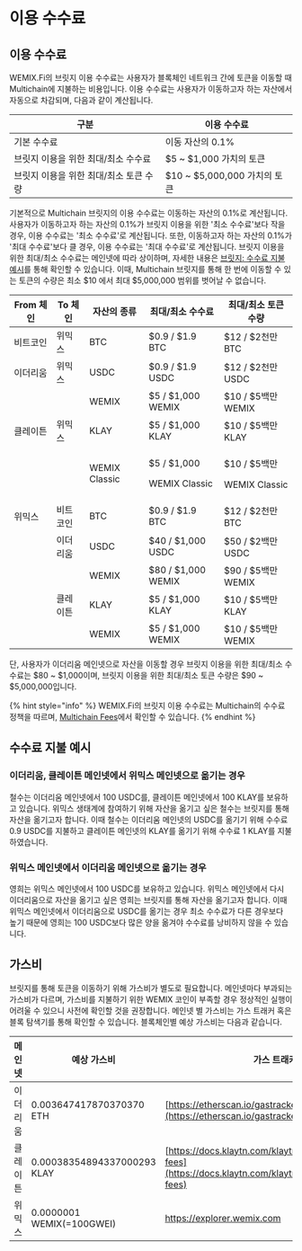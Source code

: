 # 이용 수수료

## 이용 수수료

WEMIX.Fi의 브릿지 이용 수수료는 사용자가 블록체인 네트워크 간에 토큰을 이동할 때 Multichain에 지불하는 비용입니다. 이용 수수료는 사용자가 이동하고자 하는 자산에서 자동으로 차감되며, 다음과 같이 계산됩니다.

| 구분                     | 이용 수수료                   |
| ---------------------- | ------------------------ |
| 기본 수수료                 | 이동 자산의 0.1%              |
| 브릿지 이용을 위한 최대/최소 수수료   | $5 \~ $1,000 가치의 토큰      |
| 브릿지 이용을 위한 최대/최소 토큰 수량 | $10 \~ $5,000,000 가치의 토큰 |

기본적으로 Multichain 브릿지의 이용 수수료는 이동하는 자산의 0.1%로 계산됩니다. 사용자가 이동하고자 하는 자산의 0.1%가 브릿지 이용을 위한 '최소 수수료'보다 작을 경우, 이용 수수료는 '최소 수수료'로 계산됩니다. 또한, 이동하고자 하는 자산의 0.1%가 '최대 수수료'보다 클 경우, 이용 수수료는 '최대 수수료'로 계산됩니다. 브릿지 이용을 위한 최대/최소 수수료는 메인넷에 따라 상이하며, 자세한 내용은 [브릿지: 수수료 지불 예시](undefined-1.md#undefined)를 통해 확인할 수 있습니다. 이때, Multichain 브릿지를 통해 한 번에 이동할 수 있는 토큰의 수량은 최소 $10 에서 최대 $5,000,000 범위를 벗어날 수 없습니다.

| From 체인 | To 체인 | 자산의 종류        | 최대/최소 수수료                              | 최대/최소 토큰 수량                           |
| ------- | ----- | ------------- | -------------------------------------- | ------------------------------------- |
| 비트코인    | 위믹스   | BTC           | $0.9 / $1.9 BTC                        | $12 / $2천만 BTC                        |
| 이더리움    | 위믹스   | USDC          | $0.9 / $1.9 USDC                       | $12 / $2천만 USDC                       |
|         |       | WEMIX         | $5 / $1,000 WEMIX                      | $10 / $5백만 WEMIX                      |
| 클레이튼    | 위믹스   | KLAY          | $5 / $1,000 KLAY                       | $10 / $5백만 KLAY                       |
|         |       | WEMIX Classic | <p>$5 / $1,000</p><p>WEMIX Classic</p> | <p>$10 / $5백만</p><p>WEMIX Classic</p> |
| 위믹스     | 비트코인  | BTC           | $0.9 / $1.9 BTC                        | $12 / $2천만 BTC                        |
|         | 이더리움  | USDC          | $40 / $1,000 USDC                      | $50 / $2백만 USDC                       |
|         |       | WEMIX         | $80 / $1,000 WEMIX                     | $90 / $5백만 WEMIX                      |
|         | 클레이튼  | KLAY          | $5 / $1,000 KLAY                       | $10 / $5백만 KLAY                       |
|         |       | WEMIX         | $5 / $1,000 WEMIX                      | $10 / $5백만 WEMIX                      |

단, 사용자가 이더리움 메인넷으로 자산을 이동할 경우 브릿지 이용을 위한 최대/최소 수수료는 $80 \~ $1,000이며, 브릿지 이용을 위한 최대/최소 토큰 수량은 $90 \~ $5,000,000입니다.

{% hint style="info" %}
WEMIX.Fi의 브릿지 이용 수수료는 Multichain의 수수료 정책을 따르며, [Multichain Fees](https://docs.multichain.org/getting-started/fees)에서 확인할 수 있습니다.
{% endhint %}

## 수수료 지불 예시

### **이더리움, 클레이튼 메인넷에서 위믹스 메인넷으로 옮기는 경우**

철수는 이더리움 메인넷에서 100 USDC를, 클레이튼 메인넷에서 100 KLAY를 보유하고 있습니다. 위믹스 생태계에 참여하기 위해 자산을 옮기고 싶은 철수는 브릿지를 통해 자산을 옮기고자 합니다. 이때 철수는 이더리움 메인넷의 USDC를 옮기기 위해 수수료 0.9 USDC를 지불하고 클레이튼 메인넷의 KLAY를 옮기기 위해 수수료 1 KLAY를 지불하였습니다.

### **위믹스 메인넷에서 이더리움 메인넷으로 옮기는 경우**

영희는 위믹스 메인넷에서 100 USDC를 보유하고 있습니다. 위믹스 메인넷에서 다시 이더리움으로 자산을 옮기고 싶은 영희는 브릿지를 통해 자산을 옮기고자 합니다. 이때 위믹스 메인넷에서 이더리움으로 USDC를 옮기는 경우 최소 수수료가 다른 경우보다 높기 때문에 영희는 100 USDC보다 많은 양을 옮겨야 수수료를 낭비하지 않을 수 있습니다.

## 가스비

브릿지를 통해 토큰을 이동하기 위해 가스비가 별도로 필요합니다. 메인넷마다 부과되는 가스비가 다르며, 가스비를 지불하기 위한 WEMIX 코인이 부족할 경우 정상적인 실행이 어려울 수 있으니 사전에 확인할 것을 권장합니다. 메인넷 별 가스비는 가스 트래커 혹은 블록 탐색기를 통해 확인할 수 있습니다. 블록체인별 예상 가스비는 다음과 같습니다.

| 메인넷  | 예상 가스비                      | 가스 트래커                                                                                                           |
| ---- | --------------------------- | ---------------------------------------------------------------------------------------------------------------- |
| 이더리움 | 0.003647417870370370 ETH    | [https://etherscan.io/gastracker](https://etherscan.io/gastracker)                                               |
| 클레이튼 | 0.00038354894337000293 KLAY | [https://docs.klaytn.com/klaytn/design/transaction-fees](https://docs.klaytn.com/klaytn/design/transaction-fees) |
| 위믹스  | 0.0000001 WEMIX(=100GWEI)   | https://explorer.wemix.com                                                                                       |
